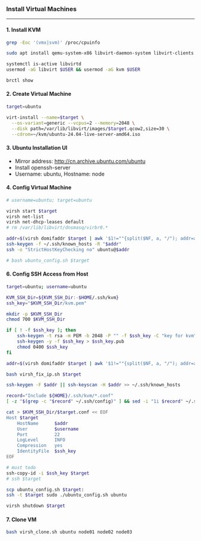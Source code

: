 ### Install Virtual Machines
---

#### 1. Install KVM
```bash
grep -Eoc '(vmx|svm)' /proc/cpuinfo

sudo apt install qemu-system-x86 libvirt-daemon-system libvirt-clients bridge-utils virtinst virt-manager

systemctl is-active libvirtd
usermod -aG libvirt $USER && usermod -aG kvm $USER

brctl show
```

#### 2. Create Virtual Machine
```bash
target=ubuntu

virt-install --name=$target \
  --os-variant=generic --vcpus=2 --memory=2048 \
  --disk path=/var/lib/libvirt/images/$target.qcow2,size=30 \
  --cdrom=~/kvm/ubuntu-24.04-live-server-amd64.iso
```

#### 3. Ubuntu Installation UI
- Mirror address: http://cn.archive.ubuntu.com/ubuntu
- Install openssh-server
- Username: ubuntu, Hostname: node

#### 4. Config Virtual Machine
```bash
# username=ubuntu; target=ubuntu

virsh start $target
virsh net-list
virsh net-dhcp-leases default
# rm /var/lib/libvirt/dnsmasq/virbr0.*

addr=$(virsh domifaddr $target | awk '$1!=""{split($NF, a, "/"); addr=a[1]} END{print addr}')
ssh-keygen -f ~/.ssh/known_hosts -R "$addr"
ssh -o "StrictHostKeyChecking no" ubuntu@$addr

# bash ubuntu_config.sh $target
```

#### 6. Config SSH Access from Host
```bash
target=ubuntu; username=ubuntu

KVM_SSH_Dir=${KVM_SSH_Dir:-$HOME/.ssh/kvm}
ssh_key="$KVM_SSH_Dir/kvm.pem"

mkdir -p $KVM_SSH_Dir
chmod 700 $KVM_SSH_Dir

if [ ! -f $ssh_key ]; then
    ssh-keygen -t rsa -m PEM -b 2048 -P "" -f $ssh_key -C "key for kvm"
    ssh-keygen -y -f $ssh_key > $ssh_key.pub
    chmod 0400 $ssh_key
fi

addr=$(virsh domifaddr $target | awk '$1!=""{split($NF, a, "/"); addr=a[1]} END{print addr}')

bash virsh_fix_ip.sh $target

ssh-keygen -F $addr || ssh-keyscan -H $addr >> ~/.ssh/known_hosts

record="Include ${HOME}/.ssh/kvm/*.conf"
[ -z "$(grep -c "$record" ~/.ssh/config)" ] && sed -i "1i $record" ~/.ssh/config

cat > $KVM_SSH_Dir/$target.conf << EOF
Host $target
    HostName      $addr
    User          $username
    Port          22
    LogLevel      INFO
    Compression   yes
    IdentityFile  $ssh_key
EOF

# must todo
ssh-copy-id -i $ssh_key $target
# ssh $target

scp ubuntu_config.sh $target:
ssh -t $target sudo ./ubuntu_config.sh ubuntu

virsh shutdown $target
```

#### 7. Clone VM
```bash
bash virsh_clone.sh ubuntu node01 node02 node03
```
